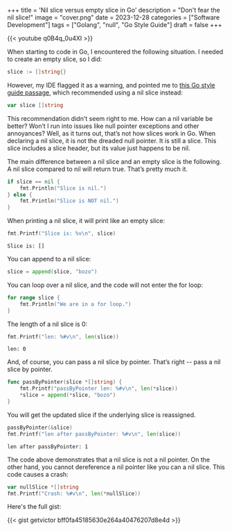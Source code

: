 +++
title = 'Nil slice versus empty slice in Go'
description = "Don't fear the nil slice!"
image = "cover.png"
date = 2023-12-28
categories = ["Software Development"]
tags = ["Golang", "null", "Go Style Guide"]
draft = false
+++

{{< youtube q0B4q_0u4XI >}}

When starting to code in Go, I encountered the following situation. I needed to create an empty slice, so I did:

```go
slice := []string{}
```

However, my IDE flagged it as a warning, and pointed me to [this Go style guide passage](https://go.dev/wiki/CodeReviewComments#declaring-empty-slices), which recommended using a nil slice instead:

```go
var slice []string
```

This recommendation didn't seem right to me. How can a nil variable be better? Won’t I run into issues like null pointer exceptions and other annoyances? Well, as it turns out, that’s not how slices work in Go. When declaring a nil slice, it is not the dreaded null pointer. It is still a slice. This slice includes a slice header, but its value just happens to be nil.

The main difference between a nil slice and an empty slice is the following. A nil slice compared to nil will return true. That’s pretty much it.

```go
if slice == nil {
	fmt.Println("Slice is nil.")
} else {
	fmt.Println("Slice is NOT nil.")
}
```

When printing a nil slice, it will print like an empty slice:

```go
fmt.Printf("Slice is: %v\n", slice)
```

```
Slice is: []
```

You can append to a nil slice:

```go
slice = append(slice, "bozo")
```

You can loop over a nil slice, and the code will not enter the for loop:

```go
for range slice {
	fmt.Println("We are in a for loop.")
}
```

The length of a nil slice is 0:

```go
fmt.Printf("len: %#v\n", len(slice))
```

```
len: 0
```

And, of course, you can pass a nil slice by pointer. That’s right -- pass a nil slice by pointer.

```go
func passByPointer(slice *[]string) {
    fmt.Printf("passByPointer len: %#v\n", len(*slice))
    *slice = append(*slice, "bozo")
}
```

You will get the updated slice if the underlying slice is reassigned.

```go
passByPointer(&slice)
fmt.Printf("len after passByPointer: %#v\n", len(slice))
```

```
len after passByPointer: 1
```

The code above demonstrates that a nil slice is not a nil pointer. On the other hand, you cannot dereference a nil pointer like you can a nil slice. This code causes a crash:

```go
var nullSlice *[]string
fmt.Printf("Crash: %#v\n", len(*nullSlice))
```

Here's the full gist:

{{< gist getvictor bff0fa45185630e264a40476207d8e4d >}}
